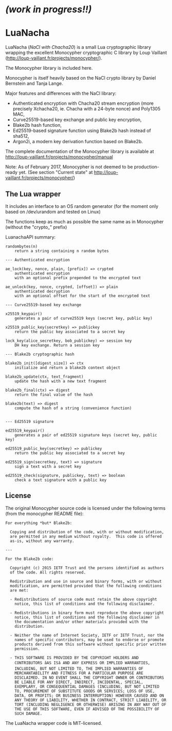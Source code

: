 # *(work in progress!!)*

# LuaNacha

LuaNacha (*NaCl with Chacha20*) is a small Lua cryptographic library wrapping the excellent Monocypher cryptographic C library by Loup Vaillant (http://loup-vaillant.fr/projects/monocypher/).

The Monocypher library is included here.

Monocypher is itself heavily based on the NaCl crypto library by Daniel Bernstein and Tanja Lange.

Major features and differences with the NaCl library:

* Authenticated encryption with Chacha20 stream encryption (more precisely Xchacha20, ie. Chacha with a 24-byte nonce) and Poly1305 MAC, 
* Curve25519-based key exchange and public key encryption,
* Blake2b hash function,
* Ed25519-based signature function using Blake2b hash instead of sha512,
* Argon2i, a modern key derivation function based on Blake2b.

The complete documentation of the Monocypher library is available at http://loup-vaillant.fr/projects/monocypher/manual

Note:  As of February 2017, Monocypher is not deemed to be production-ready yet. (See section "Current state" at http://loup-vaillant.fr/projects/monocypher/)

## The Lua wrapper

It includes an interface to an OS random generator (for the moment only based on /dev/urandom and tested on Linux)

The functions keep as much as possible the same name as in  Monocypher 
(without the "crypto_" prefix)

LuanachaAPI summary:

```
randombytes(n)
	return a string containing n random bytes
	
--- Authenticated encryption

ae_lock(key, nonce, plain, [prefix]) => crypted
	authenticated encryption
	with an optional prefix prepended to the encrypted text

ae_unlock(key, nonce, crypted, [offset]) => plain
	authenticated decryption
	with an optional offset for the start of the encrypted text

--- Curve25519-based key exchange

x25519_keypair()
	generates a pair of curve25519 keys (secret key, public key)

x25519_public_key(secretkey) => publickey
	return the public key associated to a secret key

lock_key(alice_secretkey, bob_publickey) => session key
	DH key exchange. Return a session key

--- Blake2b cryptographic hash

blake2b_init([digest_size]) => ctx
	initialize and return a blake2b context object

blake2b_update(ctx, text_fragment)
	update the hash with a new text fragment

blake2b_final(ctx) => digest
	return the final value of the hash

blake2b(text) => digest
	compute the hash of a string (convenience function)


--- Ed25519 signature

ed25519_keypair()
	generates a pair of ed25519 signature keys (secret key, public key)

ed25519_public_key(secretkey) => publickey
	return the public key associated to a secret key

ed25519_sign(secretkey, text) => signature
	sign a text with a secret key

ed25519_check(signature, publickey, text) => boolean
	check a text signature with a public key
```


## License

The original Monocypher source code is licensed under the following terms (from the monocypher README file):

```
For everything *but* Blake2b:

  Copying and distribution of the code, with or without modification,
  are permitted in any medium without royalty.  This code is offered
  as-is, without any warranty.

---

For the Blake2b code:

  Copyright (c) 2015 IETF Trust and the persons identified as authors
  of the code. All rights reserved.

  Redistribution and use in source and binary forms, with or without
  modification, are permitted provided that the following conditions
  are met:

  - Redistributions of source code must retain the above copyright
    notice, this list of conditions and the following disclaimer.

  - Redistributions in binary form must reproduce the above copyright
    notice, this list of conditions and the following disclaimer in
    the documentation and/or other materials provided with the
    distribution.

  - Neither the name of Internet Society, IETF or IETF Trust, nor the
    names of specific contributors, may be used to endorse or promote
    products derived from this software without specific prior written
    permission.

  - THIS SOFTWARE IS PROVIDED BY THE COPYRIGHT HOLDERS AND
    CONTRIBUTORS âAS ISâ AND ANY EXPRESS OR IMPLIED WARRANTIES,
    INCLUDING, BUT NOT LIMITED TO, THE IMPLIED WARRANTIES OF
    MERCHANTABILITY AND FITNESS FOR A PARTICULAR PURPOSE ARE
    DISCLAIMED. IN NO EVENT SHALL THE COPYRIGHT OWNER OR CONTRIBUTORS
    BE LIABLE FOR ANY DIRECT, INDIRECT, INCIDENTAL, SPECIAL,
    EXEMPLARY, OR CONSEQUENTIAL DAMAGES (INCLUDING, BUT NOT LIMITED
    TO, PROCUREMENT OF SUBSTITUTE GOODS OR SERVICES; LOSS OF USE,
    DATA, OR PROFITS; OR BUSINESS INTERRUPTION) HOWEVER CAUSED AND ON
    ANY THEORY OF LIABILITY, WHETHER IN CONTRACT, STRICT LIABILITY, OR
    TORT (INCLUDING NEGLIGENCE OR OTHERWISE) ARISING IN ANY WAY OUT OF
    THE USE OF THIS SOFTWARE, EVEN IF ADVISED OF THE POSSIBILITY OF
    SUCH DAMAGE.
```
The LuaNacha wrapper code is MIT-licensed.



